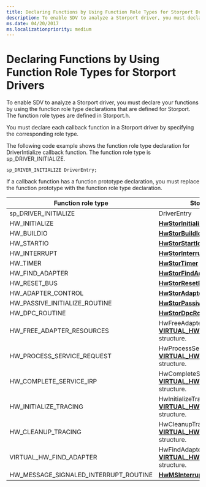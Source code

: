 ```yaml
---
title: Declaring Functions by Using Function Role Types for Storport Drivers
description: To enable SDV to analyze a Storport driver, you must declare your functions by using the function role type declarations that are defined for Storport. The function role types are defined in Storport.h.
ms.date: 04/20/2017
ms.localizationpriority: medium
---
```


# Declaring Functions by Using Function Role Types for Storport Drivers


To enable SDV to analyze a Storport driver, you must declare your functions by using the function role type declarations that are defined for Storport. The function role types are defined in Storport.h.

You must declare each callback function in a Storport driver by specifying the corresponding role type.

The following code example shows the function role type declaration for DriverIntialize callback function. The function role type is sp\_DRIVER\_INITIALIZE.

```
sp_DRIVER_INITIALIZE DriverEntry;
```

If a callback function has a function prototype declaration, you must replace the function prototype with the function role type declaration.

| Function role type                        | Storport routine                                                                                                               |
|-------------------------------------------|--------------------------------------------------------------------------------------------------------------------------------|
| sp\_DRIVER\_INITIALIZE                    | DriverEntry                                                                                                                    |
| HW\_INITIALIZE                            | [**HwStorInitialize**](/windows-hardware/drivers/ddi/storport/nc-storport-hw_initialize)                                                                               |
| HW\_BUILDIO                               | [**HwStorBuildIo**](/windows-hardware/drivers/ddi/storport/nc-storport-hw_buildio)                                                                                     |
| HW\_STARTIO                               | [**HwStorStartIo**](/windows-hardware/drivers/ddi/storport/nc-storport-hw_startio)                                                                                     |
| HW\_INTERRUPT                             | [**HwStorInterrupt**](/windows-hardware/drivers/ddi/storport/nc-storport-hw_interrupt)                                                                                 |
| HW\_TIMER                                 | [**HwStorTimer**](/windows-hardware/drivers/ddi/storport/nc-storport-hw_timer)                                                                                         |
| HW\_FIND\_ADAPTER                         | [**HwStorFindAdapter**](/windows-hardware/drivers/ddi/storport/nc-storport-hw_find_adapter)                                                                             |
| HW\_RESET\_BUS                            | [**HwStorResetBus**](/windows-hardware/drivers/ddi/storport/nc-storport-hw_reset_bus)                                                                                   |
| HW\_ADAPTER\_CONTROL                      | [**HwStorAdapterControl**](/windows-hardware/drivers/ddi/storport/nc-storport-hw_adapter_control)                                                                       |
| HW\_PASSIVE\_INITIALIZE\_ROUTINE          | [**HwStorPassiveInitializeRoutine**](/windows-hardware/drivers/ddi/storport/nc-storport-hw_passive_initialize_routine)                                                   |
| HW\_DPC\_ROUTINE                          | [**HwStorDpcRoutine**](/windows-hardware/drivers/ddi/storport/nc-storport-hw_dpc_routine)                                                                               |
| HW\_FREE\_ADAPTER\_RESOURCES              | HwFreeAdapterResources part of the [**VIRTUAL\_HW\_INITIALIZATION\_DATA**](/windows-hardware/drivers/ddi/storport/ns-storport-_virtual_hw_initialization_data) structure.  |
| HW\_PROCESS\_SERVICE\_REQUEST             | HwProcessServiceRequest part of the [**VIRTUAL\_HW\_INITIALIZATION\_DATA**](/windows-hardware/drivers/ddi/storport/ns-storport-_virtual_hw_initialization_data) structure. |
| HW\_COMPLETE\_SERVICE\_IRP                | HwCompleteServiceIrp part of the [**VIRTUAL\_HW\_INITIALIZATION\_DATA**](/windows-hardware/drivers/ddi/storport/ns-storport-_virtual_hw_initialization_data) structure.    |
| HW\_INITIALIZE\_TRACING                   | HwInitializeTracing part of the [**VIRTUAL\_HW\_INITIALIZATION\_DATA**](/windows-hardware/drivers/ddi/storport/ns-storport-_virtual_hw_initialization_data) structure.     |
| HW\_CLEANUP\_TRACING                      | HwCleanupTracing part of the [**VIRTUAL\_HW\_INITIALIZATION\_DATA**](/windows-hardware/drivers/ddi/storport/ns-storport-_virtual_hw_initialization_data) structure.        |
| VIRTUAL\_HW\_FIND\_ADAPTER                | HwFindAdapter part of the [**VIRTUAL\_HW\_INITIALIZATION\_DATA**](/windows-hardware/drivers/ddi/storport/ns-storport-_virtual_hw_initialization_data) structure.           |
| HW\_MESSAGE\_SIGNALED\_INTERRUPT\_ROUTINE | [**HwMSInterruptRoutine**](/windows-hardware/drivers/ddi/storport/nc-storport-hw_message_signaled_interrupt_routine)                                                                       |

 

 


